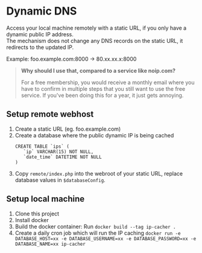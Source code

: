 # Dynamic DNS

Access your local machine remotely with a static URL, if you only have a dynamic public IP address.  
The mechanism does not change any DNS records on the static URL, it redirects to the updated IP.

Example: foo.example.com:8000 -> 80.xx.xx.x:8000

> **Why should I use that, compared to a service like noip.com?**
>
> For a free membership, you would receive a monthly email where you have to confirm in multiple steps that you still want to use the free service. If you've been doing this for a year, it just gets annoying.

## Setup remote webhost

1. Create a static URL (eg. foo.example.com)
2. Create a database where the public dynamic IP is being cached
   ```
   CREATE TABLE `ips` (
      `ip` VARCHAR(15) NOT NULL,
      `date_time` DATETIME NOT NULL
   )
   ```
3. Copy `remote/index.php` into the webroot of your static URL, replace database values in `$databaseConfig`.

## Setup local machine

1. Clone this project
2. Install docker
3. Build the docker container: Run `docker build --tag ip-cacher .`
4. Create a daily cron job which will run the IP caching `docker run -e DATABASE_HOST=xx -e DATABASE_USERNAME=xx -e DATABASE_PASSWORD=xx -e DATABASE_NAME=xx ip-cacher`